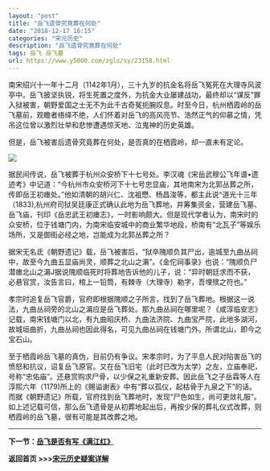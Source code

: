 ```yaml
---
layout: "post"
title: "岳飞遗骨究竟葬在何处"
date: "2018-12-17 16:15"
categories: "宋元历史"
description: "岳飞遗骨究竟葬在何处"
tags: 岳飞 岳飞墓
url: https://www.y5000.com/zgls/sy/23158.html
---
```






南宋绍兴十一年十二月（1142年1月），三十九岁的抗金名将岳飞冤死在大理寺风波亭中。岳飞披坚执锐，将生死置之度外，为抗金大业屡建战功，最终却以“谋反”罪入狱被害，朝野爱国之士无不为此千古奇冤扼腕叹息。时至今日，杭州栖霞岭的岳飞墓前，观瞻者络绎不绝，人们怀着对岳飞的高风亮节、浩然正气的仰慕之情，凭吊这位曾以激烈壮举和悲惨遭遇惊天地、泣鬼神的历史英雄。

但是，岳飞被害后遗骨究竟葬在何处，是否真的在栖霞岭，却一直未有定论。

![](https://img.y5000.com/uploads/allimg/170629/8-1F62916102EO.jpg)

据民间传说，岳飞被葬于杭州众安桥下十七号处。李汉魂《宋岳武穆公飞年谱•遗迹考》中记道：“今杭州市众安桥河下十七号忠显庙，其地南宋为北郭丛葬之所，传即岳王初瘗处。”他如清朝的胡兴仁、沈袓懋、杨昌浚等，都主此说^道光十三年（1833),杭州府司狱吴廷康正式确认此地为岳飞葬地，并筹集资金，营建岳飞墓、岳飞庙，刊印《岳忠武王初瘗志》，一时影响颇大。但是现代学者认为，南宋时的众安桥，位于钱塘门内，为南宋临安城中的商业繁华地段，桥南有“北瓦子”等娱乐场所，又是御街必经之地，岂能成为北郭丛葬之所？

据宋无名氐《朝野遗记》载，岳飞被害后，“狱卒隗顺负其尸出，逾城至九曲丛祠中，故至今九曲五显庙尚灵，顺葬之北山之漘”。《金佗祠事录》也说：“隗顺负尸潜瘗北山之漘J据说隗顺临死时将葬地告诉他的儿子，说：“异时朝廷求而不获，必悬官赏，汝告言曰，棺上一铅筒，有棘寺（大理寺）勒字，吾埋殡之符也。”

孝宗时追复岳飞官爵，官府即根据隗顺之子所言，找到了岳飞葬地。根据这一说法，九曲丛祠旁的北山之漘应是岳飞葬处。那九曲丛祠在哪里呢？《咸淳临安志》记载，南宋钱塘门以北，有九曲昭庆桥、九曲法济院、九曲宝严院，此地多湖河，故城垣曲折，九曲丛祠也因此得名，可见九曲丛祠在钱塘门外。所谓北山，即今之宝石山。

至于栖霞岭岳飞墓的真伪，目前仍有争议。宋孝宗时，为了平息人民对陷害岳飞的愤怒和抗议，诏复岳飞原官。又在岳飞旧宅（此时已改为太学）之左，立庙奉祀，号称“忠佑庙”。还悬赏购求尸骨，以少保之礼重新安葬。因此岳飞之子岳霖等人在淳熙六年（1179)所上的《赐谥谢表》中有“葬以孤仪，起枯骨于九泉之下”的话。而据《朝野遗记》所载，官府找到岳飞葬地时，发现“尸色如生，尚可更敛礼服”。如上述记载可信，那么岳飞遗骨是从初葬地起出后，再按少保的葬礼仪式改葬，则栖霞岭的岳飞墓，很有可能是其改葬之地。

* * *

**下一节：[岳飞是否有写《满江红》](https://www.y5000.com/zgls/sy/23159.html)**

**返回首页 >>>[宋元历史疑案详解](https://www.y5000.com/zgls/sy/23199.html)**
